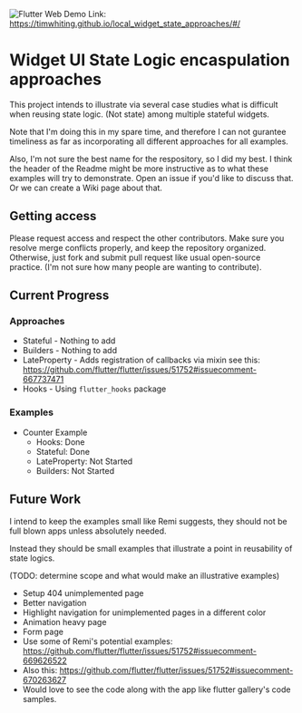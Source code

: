 
![Flutter Web](https://github.com/TimWhiting/local_widget_state_approaches/workflows/Flutter%20Web/badge.svg)
Demo Link: https://timwhiting.github.io/local_widget_state_approaches/#/
# Widget UI State Logic encaspulation approaches
This project intends to illustrate via several case studies what is difficult when reusing state logic. (Not state) among multiple stateful widgets.

Note that I'm doing this in my spare time, and therefore I can not gurantee timeliness as far as incorporating all different approaches for all examples.

Also, I'm not sure the best name for the respository, so I did my best. I think the header of the Readme might be more instructive as to what these examples will try to demonstrate. Open an issue if you'd like to discuss that. Or we can create a Wiki page about that.

## Getting access
Please request access and respect the other contributors. Make sure you resolve merge conflicts properly, and keep the repository organized. Otherwise, just fork and submit pull request like usual open-source practice. (I'm not sure how many people are wanting to contribute).

## Current Progress
### Approaches
* Stateful - Nothing to add
* Builders - Nothing to add
* LateProperty - Adds registration of callbacks via mixin see this: https://github.com/flutter/flutter/issues/51752#issuecomment-667737471
* Hooks - Using `flutter_hooks` package

### Examples

* Counter Example
  * Hooks: Done
  * Stateful: Done
  * LateProperty: Not Started
  * Builders: Not Started

## Future Work
I intend to keep the examples small like Remi suggests, they should not be full blown apps unless absolutely needed. 

Instead they should be small examples that illustrate a point in reusability of state logics.

(TODO: determine scope and what would make an illustrative examples)
* Setup 404 unimplemented page
* Better navigation
* Highlight navigation for unimplemented pages in a different color
* Animation heavy page 
* Form page
* Use some of Remi's potential examples: https://github.com/flutter/flutter/issues/51752#issuecomment-669626522
* Also this: https://github.com/flutter/flutter/issues/51752#issuecomment-670263627
* Would love to see the code along with the app like flutter gallery's code samples.
